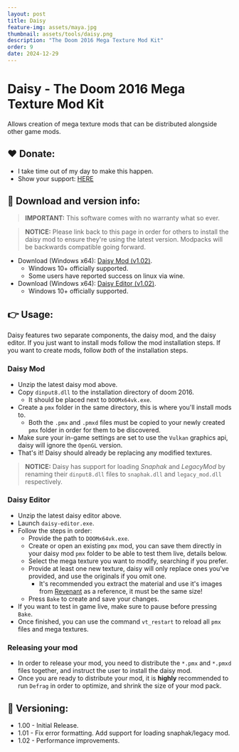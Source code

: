 ```yaml
---
layout: post
title: Daisy
feature-img: assets/maya.jpg
thumbnail: assets/tools/daisy.png
description: "The Doom 2016 Mega Texture Mod Kit"
order: 9
date: 2024-12-29
---
```


# Daisy - The Doom 2016 Mega Texture Mod Kit
Allows creation of mega texture mods that can be distributed alongside other game mods.

## ❤️ Donate:
- I take time out of my day to make this happen.
- Show your support: [HERE](https://dtzxporter.com/donate)

## 💾 Download and version info:

> **IMPORTANT:** This software comes with no warranty what so ever.

> **NOTICE:** Please link back to this page in order for others to install the daisy mod to ensure they're using the latest version. Modpacks will be backwards compatible going forward.

- Download (Windows x64): [Daisy Mod (v1.02)](https://mega.nz/file/oQJSFRoS#jtiHw9n_VIPzjNq0UfTP-7zVTeJwSshOQ1LVnwQt2cY).
  - Windows 10+ officially supported.
  - Some users have reported success on linux via wine.
- Download (Windows x64): [Daisy Editor (v1.02)](https://mega.nz/file/xJQDQYKZ#0vIALthqWxSY16fCPAkCq0fVMMRUUFB37QH1squWawU).
  - Windows 10+ officially supported.

## 👉 Usage:
Daisy features two separate components, the daisy mod, and the daisy editor. If you just want to install mods follow the mod installation steps. If you want to create mods, follow _both_ of the installation steps.

### Daisy Mod
- Unzip the latest daisy mod above.
- Copy `dinput8.dll` to the installation directory of doom 2016.
  - It should be placed next to `DOOMx64vk.exe`.
- Create a `pmx` folder in the same directory, this is where you'll install mods to.
  - Both the `.pmx` and `.pmxd` files must be copied to your newly created `pmx` folder in order for them to be discovered.
- Make sure your in-game settings are set to use the `Vulkan` graphics api, daisy will ignore the `OpenGL` version.
- That's it! Daisy should already be replacing any modified textures.

> **NOTICE:** Daisy has support for loading _Snaphak_ and _LegacyMod_ by renaming their `dinput8.dll` files to `snaphak.dll` and `legacy_mod.dll` respectively.

### Daisy Editor
- Unzip the latest daisy editor above.
- Launch `daisy-editor.exe`.
- Follow the steps in order:
  - Provide the path to `DOOMx64vk.exe`.
  - Create or open an existing `pmx` mod, you can save them directly in your daisy mod `pmx` folder to be able to test them live, details below.
  - Select the mega texture you want to modify, searching if you prefer.
  - Provide at least one new texture, daisy will only replace ones you've provided, and use the originals if you omit one.
    - It's recommended you extract the material and use it's images from [Revenant](https://dtzxporter.com/tools/revenant) as a reference, it must be the same size!
  - Press `Bake` to create and save your changes.
- If you want to test in game live, make sure to pause before pressing `Bake`.
- Once finished, you can use the command `vt_restart` to reload all `pmx` files and mega textures.

### Releasing your mod
- In order to release your mod, you need to distribute the `*.pmx` and `*.pmxd` files together, and instruct the user to install the daisy mod.
- Once you are ready to distribute your mod, it is **highly** recommended to run `Defrag` in order to optimize, and shrink the size of your mod pack.

## 📌 Versioning:
- 1.00 - Initial Release.
- 1.01 - Fix error formatting. Add support for loading snaphak/legacy mod.
- 1.02 - Performance improvements.